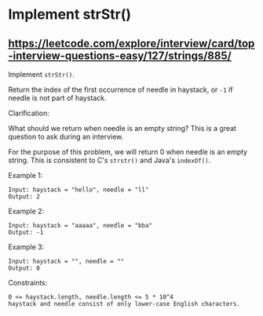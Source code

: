 # Implement strStr()
## https://leetcode.com/explore/interview/card/top-interview-questions-easy/127/strings/885/

Implement `strStr()`.

Return the index of the first occurrence of needle in haystack, or `-1` if needle is not part of haystack.

Clarification:

What should we return when needle is an empty string? This is a great question to ask during an interview.

For the purpose of this problem, we will return 0 when needle is an empty string. This is consistent to C's `strstr()` and Java's `indexOf()`.

 

Example 1:

	Input: haystack = "hello", needle = "ll"
	Output: 2

Example 2:

	Input: haystack = "aaaaa", needle = "bba"
	Output: -1

Example 3:

	Input: haystack = "", needle = ""
	Output: 0

 

Constraints:

	0 <= haystack.length, needle.length <= 5 * 10^4
	haystack and needle consist of only lower-case English characters.


